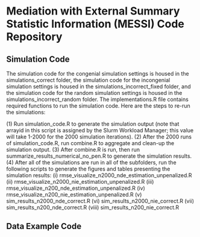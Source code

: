 # Mediation with External Summary Statistic Information (MESSI) Code Repository

## Simulation Code

The simulation code for the congenial simulation settings is housed in the simulations_correct folder, the simulation code for the incongenial simulation settings is housed in the simulations_incorrect_fixed folder, and the simulation code for the random simulation settings is housed in the simulations_incorrect_random folder. The implementations.R file contains required functions to run the simulation code. Here are the steps to re-run the simulations:

(1) Run simulation_code.R to generate the simulation output (note that arrayid in this script is assigned by the Slurm Workload Manager; this value will take 1-2000 for the 2000 simulation iterations).
(2) After the 2000 runs of simulation_code.R, run combine.R to aggregate and clean-up the simulation output.
(3) After combine.R is run, then run summarize_results_numerical_no_pen.R to generate the simulation results.
(4) After all of the simulations are run in all of the subfolders, run the following scripts to generate the figures and tables presenting the simulation results:
    (i) rmse_visualize_n2000_nde_estimation_unpenalized.R
    (ii) rmse_visualize_n2000_nie_estimation_unpenalized.R
    (iii) rmse_visualize_n200_nde_estimation_unpenalized.R
    (iv) rmse_visualize_n200_nie_estimation_unpenalized.R
    (v) sim_results_n2000_nde_correct.R
    (vi) sim_results_n2000_nie_correct.R
    (vii) sim_results_n200_nde_correct.R
    (viii) sim_results_n200_nie_correct.R

## Data Example Code

